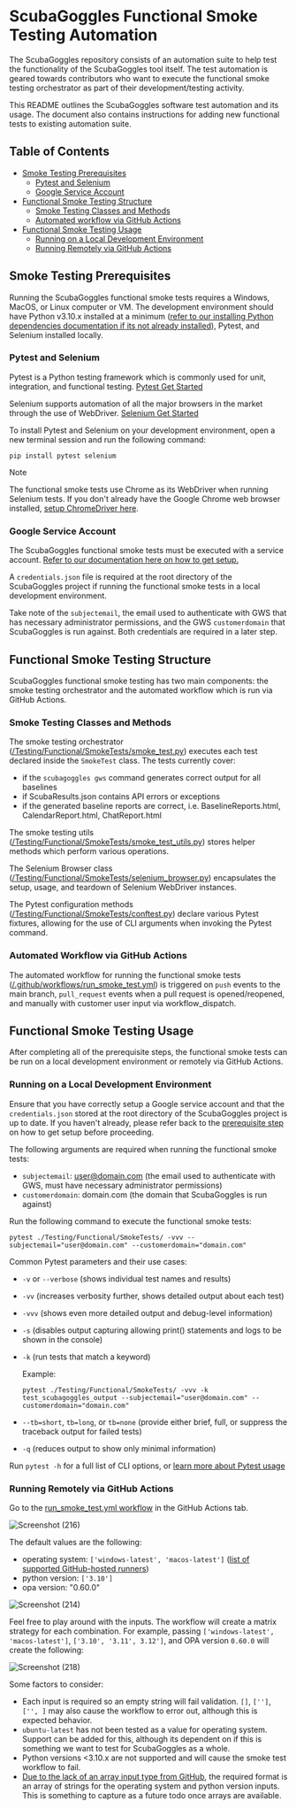 # ScubaGoggles Functional Smoke Testing Automation
The ScubaGoggles repository consists of an automation suite to help test the functionality of the ScubaGoggles tool itself. The test automation is geared towards contributors who want to execute the functional smoke testing orchestrator as part of their development/testing activity.

This README outlines the ScubaGoggles software test automation and its usage. The document also contains instructions for adding new functional tests to existing automation suite.

## Table of Contents
- [Smoke Testing Prerequisites](#smoke-testing-prerequisites)
  - [Pytest and Selenium](#pytest-and-selenium)
  - [Google Service Account](#google-service-account)
- [Functional Smoke Testing Structure](#functional-smoke-testing-structure)
  - [Smoke Testing Classes and Methods](#smoke-testing-classes-and-methods)
  - [Automated workflow via GitHub Actions](#automated-workflow-via-github-actions)
- [Functional Smoke Testing Usage](#functional-smoke-testing-usage)
  - [Running on a Local Development Environment](#running-on-a-local-development-environment)
  - [Running Remotely via GitHub Actions](#running-remotely-via-github-actions)

## Smoke Testing Prerequisites ## 
Running the ScubaGoggles functional smoke tests requires a Windows, MacOS, or Linux computer or VM. The development environment should have Python v3.10.x installed at a minimum ([refer to our installing Python dependencies documentation if its not already installed](https://github.com/cisagov/ScubaGoggles/blob/main/docs/installation/DownloadAndInstall.md#installing-python-dependencies)), Pytest, and Selenium installed locally.

### Pytest and Selenium ### 
Pytest is a Python testing framework which is commonly used for unit, integration, and functional testing. [Pytest Get Started](https://docs.pytest.org/en/stable/getting-started.html)

Selenium supports automation of all the major browsers in the market through the use of WebDriver. [Selenium Get Started](https://www.selenium.dev/documentation/webdriver/getting_started/)

To install Pytest and Selenium on your development environment, open a new terminal session and run the following command:

```
pip install pytest selenium
```

> [!NOTE]
> The functional smoke tests use Chrome as its WebDriver when running Selenium tests. If you don't already have the Google Chrome web browser installed, [setup ChromeDriver here](https://developer.chrome.com/docs/chromedriver/get-started).

### Google Service Account ###
The ScubaGoggles functional smoke tests must be executed with a service account. [Refer to our documentation here on how to get setup.](https://github.com/cisagov/ScubaGoggles/blob/main/docs/authentication/ServiceAccount.md#using-a-service-account)

A `credentials.json` file is required at the root directory of the ScubaGoggles project if running the functional smoke tests in a local development environment.

Take note of the `subjectemail`, the email used to authenticate with GWS that has necessary administrator permissions, and the GWS `customerdomain` that ScubaGoggles is run against. Both credentials are required in a later step.

## Functional Smoke Testing Structure ##
ScubaGoggles functional smoke testing has two main components: the smoke testing orchestrator and the automated workflow which is run via GitHub Actions.

### Smoke Testing Classes and Methods ### 
The smoke testing orchestrator ([/Testing/Functional/SmokeTests/smoke_test.py](https://github.com/cisagov/ScubaGoggles/blob/main/Testing/Functional/SmokeTests/smoke_test.py)) executes each test declared inside the `SmokeTest` class. The tests currently cover:
- if the `scubagoggles gws` command generates correct output for all baselines
- if ScubaResults.json contains API errors or exceptions
-  if the generated baseline reports are correct, i.e. BaselineReports.html, CalendarReport.html, ChatReport.html

The smoke testing utils ([/Testing/Functional/SmokeTests/smoke_test_utils.py](https://github.com/cisagov/ScubaGoggles/blob/main/Testing/Functional/SmokeTests/smoke_test_utils.py)) stores helper methods which perform various operations.

The Selenium Browser class ([/Testing/Functional/SmokeTests/selenium_browser.py](https://github.com/cisagov/ScubaGoggles/blob/main/Testing/Functional/SmokeTests/selenium_browser.py)) encapsulates the setup, usage, and teardown of Selenium WebDriver instances.

The Pytest configuration methods ([/Testing/Functional/SmokeTests/conftest.py](https://github.com/cisagov/ScubaGoggles/blob/main/Testing/Functional/conftest.py)) declare various Pytest fixtures, allowing for the use of CLI arguments when invoking the Pytest command.  

### Automated Workflow via GitHub Actions ### 
The automated workflow for running the functional smoke tests ([/.github/workflows/run_smoke_test.yml](https://github.com/cisagov/ScubaGoggles/blob/main/.github/workflows/run_smoke_test.yml)) is triggered on `push` events to the main branch, `pull_request` events when a pull request is opened/reopened, and manually with customer user input via workflow_dispatch.

## Functional Smoke Testing Usage ## 
After completing all of the prerequisite steps, the functional smoke tests can be run on a local development environment or remotely via GitHub Actions.

### Running on a Local Development Environment ### 
Ensure that you have correctly setup a Google service account and that the `credentials.json` stored at the root directory of the ScubaGoggles project is up to date. If you haven't already, please refer back to the [prerequisite step](/Google-Service-Account) on how to get setup before proceeding. 

The following arguments are required when running the functional smoke tests:
- `subjectemail`: user@domain.com (the email used to authenticate with GWS, must have necessary administrator permissions)
- `customerdomain`: domain.com (the domain that ScubaGoggles is run against)

Run the following command to execute the functional smoke tests:
```
pytest ./Testing/Functional/SmokeTests/ -vvv --subjectemail="user@domain.com" --customerdomain="domain.com"
```

Common Pytest parameters and their use cases:
- `-v` or `--verbose` (shows individual test names and results)
- `-vv` (increases verbosity further, shows detailed output about each test)
- `-vvv` (shows even more detailed output and debug-level information)
- `-s` (disables output capturing allowing print() statements and logs to be shown in the console)
- `-k` (run tests that match a keyword)

    Example:
    ```
    pytest ./Testing/Functional/SmokeTests/ -vvv -k test_scubagoggles_output --subjectemail="user@domain.com" --customerdomain="domain.com"
    ```

- `--tb=short`, `tb=long`, or `tb=none` (provide either brief, full, or suppress the traceback output for failed tests)
- `-q` (reduces output to show only minimal information)

Run `pytest -h` for a full list of CLI options, or [learn more about Pytest usage](https://docs.pytest.org/en/7.1.x/how-to/usage.html)

### Running Remotely via GitHub Actions ### 
Go to the [run_smoke_test.yml workflow](https://github.com/cisagov/ScubaGoggles/actions/workflows/run_smoke_test.yml) in the GitHub Actions tab.

![Screenshot (216)](https://github.com/user-attachments/assets/adb1c656-7065-4031-850c-0dc1402e3bda)

The default values are the following: 
- operating system: `['windows-latest', 'macos-latest']` ([list of supported GitHub-hosted runners](https://docs.github.com/en/actions/using-github-hosted-runners/using-github-hosted-runners/about-github-hosted-runners#standard-github-hosted-runners-for-public-repositories))
- python version: `['3.10']`
- opa version: "0.60.0"

![Screenshot (214)](https://github.com/user-attachments/assets/9ce1f00e-24e5-4e06-b3ad-aad7b7bc16c7)

Feel free to play around with the inputs. The workflow will create a matrix strategy for each combination. For example, passing `['windows-latest', 'macos-latest']`, `['3.10', '3.11', 3.12']`, and OPA version `0.60.0` will create the following:

![Screenshot (218)](https://github.com/user-attachments/assets/212b4e4b-d552-4dc9-a3f6-7f0e29accc4b)

Some factors to consider:
- Each input is required so an empty string will fail validation. `[]`, `['']`, `['', ]` may also cause the workflow to error out, although this is expected behavior.
- `ubuntu-latest` has not been tested as a value for operating system. Support can be added for this, although its dependent on if this is something we want to test for ScubaGoggles as a whole. 
- Python versions <3.10.x are not supported and will cause the smoke test workflow to fail. 
- [Due to the lack of an array input type from GitHub](https://github.com/orgs/community/discussions/11692), the required format is an array of strings for the operating system and python version inputs. This is something to capture as a future todo once arrays are available. 
